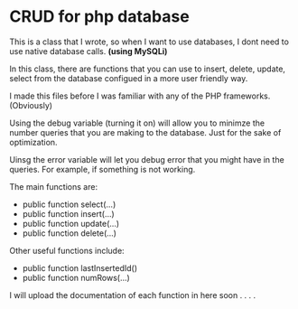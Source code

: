 CRUD for php database
===========

This is a class that I wrote, so when I want to use databases, I dont need to use native database calls. <b>(using MySQLi)</b>


In this class, there are functions that you can use to insert, delete, update, select from the database configued in a more user friendly way.


I made this files before I was familiar with any of the PHP frameworks. (Obviously)


Using the debug variable (turning it on) will allow you to minimze the number queries that you are making to the database. Just for the sake of optimization.

Uinsg the error variable will let you debug error that you might have in the queries. For example, if something is not working.

The main functions are:
<ul>
  <li>public function select(...)</li>
  <li>public function insert(...)</li>
  <li>public function update(...)</li>
  <li>public function delete(...)</li>
</ul>

Other useful functions include:
<ul>
  <li>public function lastInsertedId()</li>
  <li>public function numRows(...)</li>
</ul>
  
  
I will upload the documentation of each function in here soon  . . . . 
